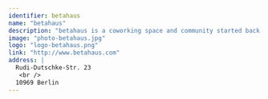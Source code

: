 ```yaml
---
identifier: betahaus
name: "betahaus"
description: "betahaus is a coworking space and community started back in 2009. It’s a place for people who want to work on their own projects while exchanging knowledge, ideas, and inspiration with others. With five floors of coworking areas and private offices, it's a community of over 500 entrepreneurs, startups, creators, makers, freelancers, early-stage tech founders, corporates, non-profits, service providers, small businesses, and remote teams of all kinds."
image: "photo-betahaus.jpg"
logo: "logo-betahaus.png"
link: "http://www.betahaus.com"
address: |
  Rudi-Dutschke-Str. 23
   <br />
  10969 Berlin
---
```

